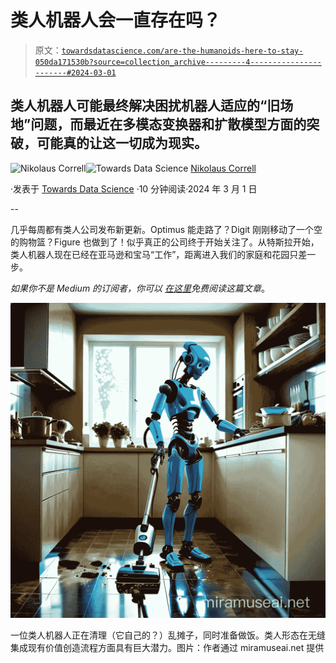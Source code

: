 # 类人机器人会一直存在吗？

> 原文：[`towardsdatascience.com/are-the-humanoids-here-to-stay-050da171530b?source=collection_archive---------4-----------------------#2024-03-01`](https://towardsdatascience.com/are-the-humanoids-here-to-stay-050da171530b?source=collection_archive---------4-----------------------#2024-03-01)

## 类人机器人可能最终解决困扰机器人适应的“旧场地”问题，而最近在多模态变换器和扩散模型方面的突破，可能真的让这一切成为现实。

[](https://medium.com/@nikolaus.correll?source=post_page---byline--050da171530b--------------------------------)![Nikolaus Correll](https://medium.com/@nikolaus.correll?source=post_page---byline--050da171530b--------------------------------)[](https://towardsdatascience.com/?source=post_page---byline--050da171530b--------------------------------)![Towards Data Science](https://towardsdatascience.com/?source=post_page---byline--050da171530b--------------------------------) [Nikolaus Correll](https://medium.com/@nikolaus.correll?source=post_page---byline--050da171530b--------------------------------)

·发表于 [Towards Data Science](https://towardsdatascience.com/?source=post_page---byline--050da171530b--------------------------------) ·10 分钟阅读·2024 年 3 月 1 日

--

几乎每周都有类人公司发布新更新。Optimus 能走路了？Digit 刚刚移动了一个空的购物篮？Figure 也做到了！似乎真正的公司终于开始关注了。从特斯拉开始，类人机器人现在已经在亚马逊和宝马“工作”，距离进入我们的家庭和花园只差一步。

*如果你不是 Medium 的订阅者，你可以* [*在这里*](https://medium.com/towards-data-science/are-the-humanoids-here-to-stay-050da171530b?sk=abfc9adb87dfd585431b280b8beabbd5)*免费阅读这篇文章*。

![](img/8eeb4fa80ea299e53ad736be8a1ca75d.png)

一位类人机器人正在清理（它自己的？）乱摊子，同时准备做饭。类人形态在无缝集成现有价值创造流程方面具有巨大潜力。图片：作者通过 miramuseai.net 提供
